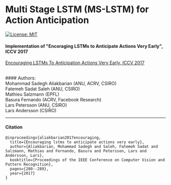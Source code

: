 # Multi Stage LSTM (MS-LSTM) for Action Anticipation
[![License: MIT](https://img.shields.io/badge/License-MIT-yellow.svg)](https://opensource.org/licenses/MIT)

#### Implementation of "Encoraging LSTMs to Anticipate Actions Very Early", ICCV 2017 <br/>
[Encouraging LSTMs To Anticipation Actions Very Early, ICCV 2017](http://openaccess.thecvf.com/content_ICCV_2017/papers/Aliakbarian_Encouraging_LSTMs_to_ICCV_2017_paper.pdf)

<br/>
#### Authors:
<br/>
Mohammad Sadegh Aliakbarian (ANU, ACRV, CSIRO)<br/>
Fatemeh Sadat Saleh (ANU, CSIRO)<br/>
Mathieu Salzmann (EPFL)<br/>
Basura Fernando (ACRV, Facebook Research)<br/>
Lars Petersson (ANU, CSIRO)<br/>
Lars Andersson (CSIRO)<br/>


---
#### Citation
```
@inproceedings{aliakbarian2017encouraging,
  title={Encouraging lstms to anticipate actions very early},
  author={Aliakbarian, Mohammad Sadegh and Saleh, Fatemeh Sadat and Salzmann, Mathieu and Fernando, Basura and Petersson, Lars and Andersson, Lars},
  booktitle={Proceedings of the IEEE Conference on Computer Vision and Pattern Recognition},
  pages={280--289},
  year={2017}
}

```
